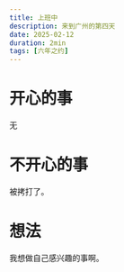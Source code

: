 ```yaml
---
title: 上班中
description: 来到广州的第四天
date: 2025-02-12
duration: 2min
tags: [六年之约]
---
```


# 开心的事

无

# 不开心的事

 被拷打了。

# 想法

我想做自己感兴趣的事啊。

